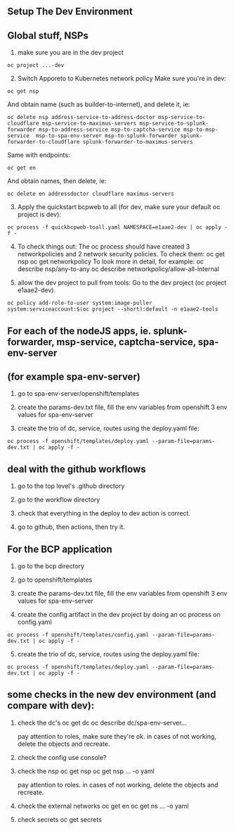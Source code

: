 
## Setup The Dev Environment

## Global stuff, NSPs

1. make sure you are in the dev project
```console
oc project ...-dev
```

2. Switch Apporeto to Kubernetes network policy
Make sure you're in dev:
```console
oc get nsp
```
And obtain name (such as builder-to-internet), and delete it, ie:
```console
oc delete nsp address-service-to-address-doctor msp-service-to-cloudflare msp-service-to-maximus-servers msp-service-to-splunk-forwarder msp-to-address-service msp-to-captcha-service msp-to-msp-service  msp-to-spa-env-server msp-to-splunk-forwarder splunk-forwarder-to-cloudflare splunk-forwarder-to-maximus-servers
```

Same with endpoints:
```console
oc get en
```
And obtain names, then delete, ie:
```console
oc delete en addressdoctor cloudflare maximus-servers
```

3. Apply the quickstart bcpweb to all (for dev, make sure your default oc project is dev):
```console
oc process -f quickbcpweb-toall.yaml NAMESPACE=e1aae2-dev | oc apply -f -
```

4. To check things out:
The oc process should have created 3 networkpolicies and 2 network security policies.  To check them:
oc get nsp
oc get networkpolicy
To look more in detail, for example:
oc describe nsp/any-to-any
oc describe networkpolicy/allow-all-internal

5. allow the dev project to pull from tools:
   Go to the dev project (oc project e1aae2-dev).
```console
oc policy add-role-to-user system:image-puller system:serviceaccount:$(oc project --short):default -n e1aae2-tools
```

## For each of the nodeJS apps, ie. splunk-forwarder, msp-service, captcha-service, spa-env-server
## (for example spa-env-server)

1. go to spa-env-server/openshift/templates

2. create the params-dev.txt file, fill the env variables from openshift 3 env values for spa-env-server

3. create the trio of dc, service, routes using the deploy.yaml file:
```console
oc process -f openshift/templates/deploy.yaml --param-file=params-dev.txt | oc apply -f -
```

## deal with the github workflows

1. go to the top level's .github directory

2. go to the workflow directory

3. check that everything in the deploy to dev action is correct.

4. go to github, then actions, then try it.


## For the BCP application

1. go to the bcp directory

2. go to openshift/templates

3. create the params-dev.txt file, fill the env variables from openshift 3 env values for spa-env-server

4. create the config artifact in the dev project by doing an oc process on config.yaml
```console
oc process -f openshift/templates/config.yaml --param-file=params-dev.txt | oc apply -f -
```

5. create the trio of dc, service, routes using the deploy.yaml file:
```console
oc process -f openshift/templates/deploy.yaml --param-file=params-dev.txt | oc apply -f -
```

## some checks in the new dev environment (and compare with dev):

1. check the dc's
   oc get dc
   oc describe dc/spa-env-server...

   pay attention to roles, make sure they're ok.
   in cases of not working, delete the objects and recreate.

2. check the config
   use console?

3. check the nsp
   oc get nsp
   oc get nsp ... -o yaml

   pay attention to roles.
   in cases of not working, delete the objects and recreate.

4. check the external networks
   oc get en
   oc get ns ... -o yaml

5. check secrets
   oc get secrets

